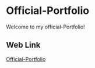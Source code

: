 # Official-Portfolio

Welcome to my official-Portfolio!

## Web Link
[Official-Portfolio](https://jmurry2014.github.io/Official-Portfolio/)

